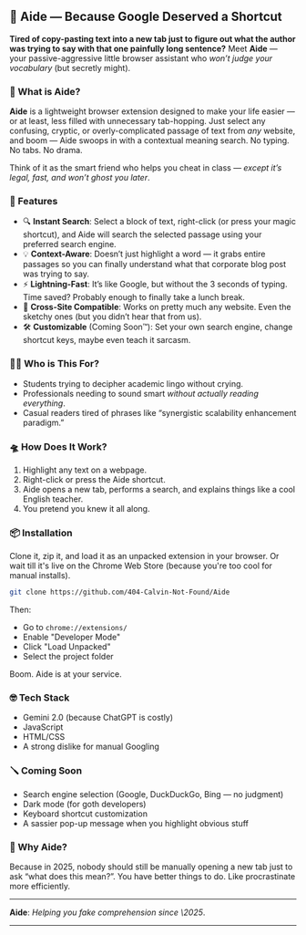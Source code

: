 ## 🧠 Aide — Because Google Deserved a Shortcut

**Tired of copy-pasting text into a new tab just to figure out what the author was trying to say with that one painfully long sentence?** Meet **Aide** — your passive-aggressive little browser assistant who *won’t judge your vocabulary* (but secretly might).

### 🚀 What is Aide?

**Aide** is a lightweight browser extension designed to make your life easier — or at least, less filled with unnecessary tab-hopping. Just select any confusing, cryptic, or overly-complicated passage of text from *any* website, and boom — Aide swoops in with a contextual meaning search. No typing. No tabs. No drama.

Think of it as the smart friend who helps you cheat in class — *except it’s legal, fast, and won’t ghost you later*.

### 🧰 Features

* 🔍 **Instant Search**: Select a block of text, right-click (or press your magic shortcut), and Aide will search the selected passage using your preferred search engine.
* 💡 **Context-Aware**: Doesn’t just highlight a word — it grabs entire passages so you can finally understand what that corporate blog post was trying to say.
* ⚡ **Lightning-Fast**: It’s like Google, but without the 3 seconds of typing. Time saved? Probably enough to finally take a lunch break.
* 🎯 **Cross-Site Compatible**: Works on pretty much any website. Even the sketchy ones (but you didn’t hear that from us).
* 🛠️ **Customizable** (Coming Soon™): Set your own search engine, change shortcut keys, maybe even teach it sarcasm.

### 🧑‍💻 Who is This For?

* Students trying to decipher academic lingo without crying.
* Professionals needing to sound smart *without actually reading everything*.
* Casual readers tired of phrases like “synergistic scalability enhancement paradigm.”

### 🛸 How Does It Work?

1. Highlight any text on a webpage.
2. Right-click or press the Aide shortcut.
3. Aide opens a new tab, performs a search, and explains things like a cool English teacher.
4. You pretend you knew it all along.

### 📦 Installation

Clone it, zip it, and load it as an unpacked extension in your browser. Or wait till it's live on the Chrome Web Store (because you're too cool for manual installs).

```bash
git clone https://github.com/404-Calvin-Not-Found/Aide
```

Then:

* Go to `chrome://extensions/`
* Enable "Developer Mode"
* Click "Load Unpacked"
* Select the project folder

Boom. Aide is at your service.

### 🤓 Tech Stack

* Gemini 2.0 (because ChatGPT is costly)
* JavaScript
* HTML/CSS
* A strong dislike for manual Googling

### 🪛 Coming Soon

* Search engine selection (Google, DuckDuckGo, Bing — no judgment)
* Dark mode (for goth developers)
* Keyboard shortcut customization
* A sassier pop-up message when you highlight obvious stuff

### 🤷 Why Aide?

Because in 2025, nobody should still be manually opening a new tab just to ask “what does this mean?”. You have better things to do. Like procrastinate more efficiently.

---

**Aide**: *Helping you fake comprehension since \2025*.

---
